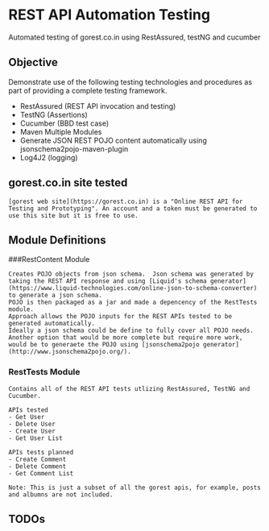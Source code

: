 # REST API Automation Testing
Automated testing of gorest.co.in using RestAssured, testNG and cucumber

## Objective

Demonstrate use of the following testing technologies and procedures as part of providing a complete testing framework.

- RestAssured (REST API invocation and testing)
- TestNG (Assertions)
- Cucumber (BBD test case)
- Maven Multiple Modules 
- Generate JSON REST POJO content automatically using jsonschema2pojo-maven-plugin 
- Log4J2 (logging)

## gorest.co.in site tested
    
    [gorest web site](https://gorest.co.in) is a "Online REST API for Testing and Prototyping". An account and a token must be generated to use this site but it is free to use.


## Module Definitions

###RestContent Module

    Creates POJO objects from json schema.  Json schema was generated by taking the REST API response and using [Liquid's schema generator](https://www.liquid-technologies.com/online-json-to-schema-converter)  to generate a json schema.
    POJO is then packaged as a jar and made a depencency of the RestTests module.
    Approach allows the POJO inputs for the REST APIs tested to be generated automatically.
    Ideally a json schema could be define to fully cover all POJO needs.
    Another option that would be more complete but require more work, would be to generaete the POJO using [jsonschema2pojo generator] (http://www.jsonschema2pojo.org/).
    
### RestTests Module

    Contains all of the REST API tests utlizing RestAssured, TestNG and Cucumber.
    
    APIs tested
    - Get User
    - Delete User
    - Create User
    - Get User List
    
    APIs tests planned
    - Create Comment
    - Delete Comment
    - Get Comment List
    
    Note: This is just a subset of all the gorest apis, for example, posts and albumns are not included.
    
## TODOs

    
    
    
    